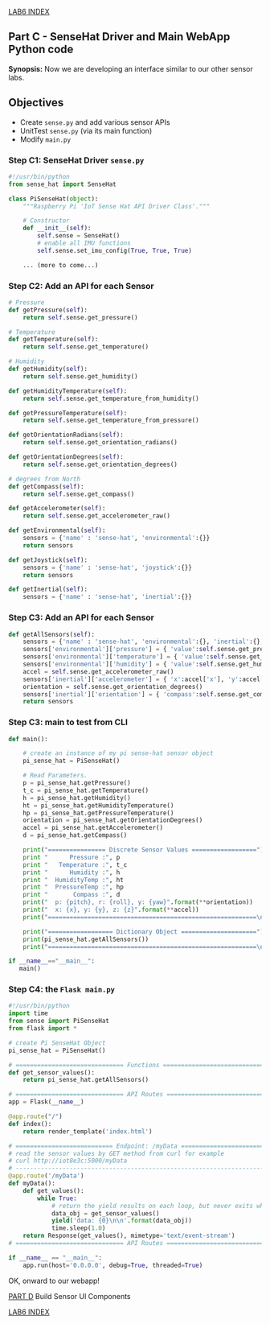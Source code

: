 [LAB6 INDEX](https://gitlab.com/iot110/iot110-student/blob/master/Labs/Lab6/setup.md)

## Part C - SenseHat Driver and Main WebApp Python code
**Synopsis:** Now we are developing an interface similar to our other sensor
labs.

## Objectives
* Create ```sense.py``` and add various sensor APIs
* UnitTest ```sense.py``` (via its main function)
* Modify ```main.py```

### Step C1: SenseHat Driver ```sense.py```
```python
#!/usr/bin/python
from sense_hat import SenseHat

class PiSenseHat(object):
    """Raspberry Pi 'IoT Sense Hat API Driver Class'."""

    # Constructor
    def __init__(self):
        self.sense = SenseHat()
        # enable all IMU functions
        self.sense.set_imu_config(True, True, True)

    ... (more to come...)    
```

### Step C2: Add an API for each Sensor
```python
# Pressure
def getPressure(self):
    return self.sense.get_pressure()

# Temperature
def getTemperature(self):
    return self.sense.get_temperature()

# Humidity
def getHumidity(self):
    return self.sense.get_humidity()

def getHumidityTemperature(self):
    return self.sense.get_temperature_from_humidity()

def getPressureTemperature(self):
    return self.sense.get_temperature_from_pressure()

def getOrientationRadians(self):
    return self.sense.get_orientation_radians()

def getOrientationDegrees(self):
    return self.sense.get_orientation_degrees()

# degrees from North
def getCompass(self):
    return self.sense.get_compass()

def getAccelerometer(self):
    return self.sense.get_accelerometer_raw()

def getEnvironmental(self):
    sensors = {'name' : 'sense-hat', 'environmental':{}}
    return sensors

def getJoystick(self):
    sensors = {'name' : 'sense-hat', 'joystick':{}}
    return sensors

def getInertial(self):
    sensors = {'name' : 'sense-hat', 'inertial':{}}
```


### Step C3: Add an API for each Sensor
```python
def getAllSensors(self):
    sensors = {'name' : 'sense-hat', 'environmental':{}, 'inertial':{}, 'joystick':{}}
    sensors['environmental']['pressure'] = { 'value':self.sense.get_pressure(), 'unit':'mbar'}
    sensors['environmental']['temperature'] = { 'value':self.sense.get_temperature(), 'unit':'C'}
    sensors['environmental']['humidity'] = { 'value':self.sense.get_humidity(), 'unit': '%RH'}
    accel = self.sense.get_accelerometer_raw()
    sensors['inertial']['accelerometer'] = { 'x':accel['x'], 'y':accel['y'], 'z': accel['z'], 'unit':'g'}
    orientation = self.sense.get_orientation_degrees()
    sensors['inertial']['orientation'] = { 'compass':self.sense.get_compass(), 'pitch':orientation['pitch'], 'roll':orientation['roll'], 'yaw': orientation['yaw'], 'unit':'degrees'}
    return sensors
```

### Step C3: main to test from CLI
```python
def main():

    # create an instance of my pi sense-hat sensor object
    pi_sense_hat = PiSenseHat()

    # Read Parameters.
    p = pi_sense_hat.getPressure()
    t_c = pi_sense_hat.getTemperature()
    h = pi_sense_hat.getHumidity()
    ht = pi_sense_hat.getHumidityTemperature()
    hp = pi_sense_hat.getPressureTemperature()
    orientation = pi_sense_hat.getOrientationDegrees()
    accel = pi_sense_hat.getAccelerometer()
    d = pi_sense_hat.getCompass()

    print("================ Discrete Sensor Values ==================")
    print "      Pressure :", p
    print "   Temperature :", t_c
    print "      Humidity :", h
    print "  HumidityTemp :", ht
    print "  PressureTemp :", hp
    print "       Compass :", d
    print("  p: {pitch}, r: {roll}, y: {yaw}".format(**orientation))
    print("  x: {x}, y: {y}, z: {z}".format(**accel))
    print("==========================================================\n")

    print("================== Dictionary Object =====================")
    print(pi_sense_hat.getAllSensors())
    print("==========================================================\n")

if __name__=="__main__":
   main()
```

### Step C4: the ```Flask main.py```
```python
#!/usr/bin/python
import time
from sense import PiSenseHat
from flask import *

# create Pi SenseHat Object
pi_sense_hat = PiSenseHat()

# ============================== Functions ====================================
def get_sensor_values():
    return pi_sense_hat.getAllSensors()

# ============================== API Routes ===================================
app = Flask(__name__)

@app.route("/")
def index():
    return render_template('index.html')

# =========================== Endpoint: /myData ===============================
# read the sensor values by GET method from curl for example
# curl http://iot8e3c:5000/myData
# -----------------------------------------------------------------------------
@app.route('/myData')
def myData():
    def get_values():
        while True:
            # return the yield results on each loop, but never exits while loop
            data_obj = get_sensor_values()
            yield('data: {0}\n\n'.format(data_obj))
            time.sleep(1.0)
    return Response(get_values(), mimetype='text/event-stream')
# ============================== API Routes ===================================

if __name__ == "__main__":
    app.run(host='0.0.0.0', debug=True, threaded=True)
```

OK, onward to our webapp!

[PART D](https://gitlab.com/iot110/iot110-student/blob/master/Labs/Lab6/PartD.md) Build Sensor UI Components

[LAB6 INDEX](https://gitlab.com/iot110/iot110-student/blob/master/Labs/Lab6/setup.md)
